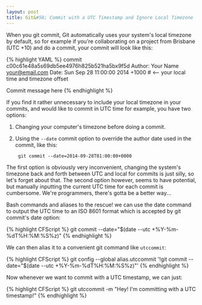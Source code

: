 ```yaml
---
layout: post
title: Git&#58; Commit with a UTC Timestamp and Ignore Local Timezone
---
```


When you git commit, Git automatically uses your system's local timezone by default, so for example if you're collaborating on a project from Brisbane (UTC +10) and do a commit, your commit will look like this:

{% highlight YAML %}
commit c00c61e48a5s69db5ee4976h825b521ha5bx9f5d
Author: Your Name <your@email.com>
Date:   Sun Sep 28 11:00:00 2014 +1000 # <-- your local time and timezone offset

Commit message here
{% endhighlight %}
	
If you find it rather unnecessary to include your local timezone in your commits, and would like to commit in UTC time for example, you have two options:

1. Changing your computer's timezone before doing a commit.
2. Using the `--date` commit option to override the author date used in the commit, like this:

        git commit --date=2014-09-28T01:00:00+0000

The first option is obviously very inconvenient, changing the system's timezone back and forth between UTC and local for commits is just silly, so let's forget about that. The second option however, seems to have potential, but manually inputting the current UTC time for each commit is cumbersome. We're programmers, there's gotta be a better way...

Bash commands and aliases to the rescue! we can use the date command to output the UTC time to an ISO 8601 format which is accepted by git commit's date option:

{% highlight CFScript %}
git commit --date="$(date --utc +%Y-%m-%dT%H:%M:%S%z)"
{% endhighlight %}

We can then alias it to a convenient git command like `utccommit`:

{% highlight CFScript %}
git config --global alias.utccommit '!git commit --date="$(date --utc +%Y-%m-%dT%H:%M:%S%z)"'
{% endhighlight %}

Now whenever we want to commit with a UTC timestamp, we can just:

{% highlight CFScript %}
git utccommit -m "Hey! I'm committing with a UTC timestamp!"
{% endhighlight %}